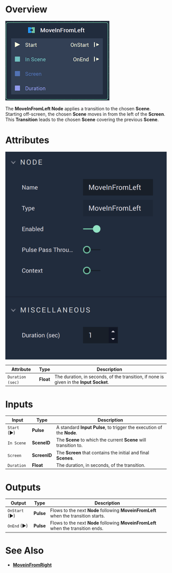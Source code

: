 # Overview

![The MoveInFromLeft Node.](../../.gitbook/assets/moveinfromleftnode.png)

The **MoveInFromLeft Node** applies a transition to the chosen **Scene**. Starting off-screen, the chosen **Scene** moves in from the left of the **Screen**. This **Transition** leads to the chosen **Scene** covering the previous **Scene**.  

# Attributes

![The MoveInFromLeft Node Attributes**](../../.gitbook/assets/moveinfromleftattributes.png)

|Attribute|Type|Description|
|---|---|---|
|`Duration (sec)`|**Float**|The duration, in seconds, of the transition, if none is given in the **Input Socket**. |


# Inputs

|Input|Type|Description|
|---|---|---|
|`Start` (►)|**Pulse**|A standard **Input Pulse**, to trigger the execution of the **Node**.|
| `In Scene` | **SceneID** | The **Scene** to which the current **Scene** will transition to. |
| `Screen` | **ScreenID** | The **Screen** that contains the initial and final **Scenes**. |
| `Duration` | **Float** | The duration, in seconds, of the transition. |


# Outputs

|Output|Type|Description|
|---|---|---|
| `OnStart` (►) | **Pulse** | Flows to the next **Node** following **MoveinFromLeft** when the transition starts. |
| `OnEnd` (►) | **Pulse** | Flows to the next **Node** following **MoveinFromLeft** when the transition ends.  |

# See Also

* [**MoveinFromRight**]()

